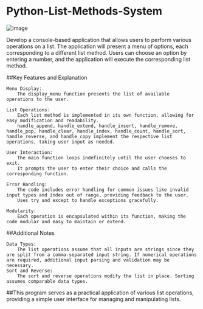 # Python-List-Methods-System

![image](https://github.com/user-attachments/assets/962a0cc4-537e-46a3-9581-6daf4a185d8b)


Develop a console-based application that allows users to perform various operations on a list. The application will present a menu of options, each corresponding to a different list method. Users can choose an option by entering a number, and the application will execute the corresponding list method.


##Key Features and Explanation

    Menu Display:
        The display_menu function presents the list of available operations to the user.

    List Operations:
        Each list method is implemented in its own function, allowing for easy modification and readability.
        handle_append, handle_extend, handle_insert, handle_remove, handle_pop, handle_clear, handle_index, handle_count, handle_sort, handle_reverse, and handle_copy implement the respective list operations, taking user input as needed.

    User Interaction:
        The main function loops indefinitely until the user chooses to exit.
        It prompts the user to enter their choice and calls the corresponding function.

    Error Handling:
        The code includes error handling for common issues like invalid input types and index out of range, providing feedback to the user.
        Uses try and except to handle exceptions gracefully.

    Modularity:
        Each operation is encapsulated within its function, making the code modular and easy to maintain or extend.

##Additional Notes

    Data Types:
        The list operations assume that all inputs are strings since they are split from a comma-separated input string. If numerical operations are required, additional input parsing and validation may be necessary.
    Sort and Reverse:
        The sort and reverse operations modify the list in place. Sorting assumes comparable data types.

##This program serves as a practical application of various list operations, providing a simple user interface for managing and manipulating lists.
